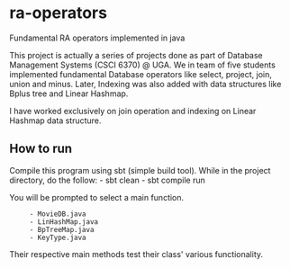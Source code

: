 # ra-operators
Fundamental RA operators implemented in java

This project is actually a series of projects done as part of Database Management Systems (CSCI 6370) @ UGA. We in team of 
five students implemented fundamental Database operators like select, project, join, union and minus. Later, Indexing was also
added with data structures like Bplus tree and Linear Hashmap. 

I have worked exclusively on join operation and indexing on Linear Hashmap data structure.

## How to run
Compile this program using sbt (simple build tool). While in the project directory, do the follow:
           - sbt clean
	   - sbt compile run
	    
You will be prompted to select a main function. 
	    	  
		 - MovieDB.java
		 - LinHashMap.java
		 - BpTreeMap.java
		 - KeyType.java

Their respective main methods test their class' various functionality.
